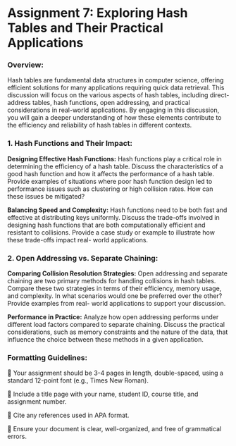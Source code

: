 
# Assignment 7: Exploring Hash Tables and Their Practical Applications

### Overview:
Hash tables are fundamental data structures in computer science, offering efficient solutions for many
applications requiring quick data retrieval. This discussion will focus on the various aspects of hash tables,
including direct-address tables, hash functions, open addressing, and practical considerations in real-world
applications. By engaging in this discussion, you will gain a deeper understanding of how these elements
contribute to the efficiency and reliability of hash tables in different contexts.

### 1. Hash Functions and Their Impact:

**Designing Effective Hash Functions:** Hash functions play a critical role in determining the efficiency of a hash
table. Discuss the characteristics of a good hash function and how it affects the performance of a hash table.
Provide examples of situations where poor hash function design led to performance issues such as clustering
or high collision rates. How can these issues be mitigated?

**Balancing Speed and Complexity:** Hash functions need to be both fast and effective at distributing keys
uniformly. Discuss the trade-offs involved in designing hash functions that are both computationally efficient
and resistant to collisions. Provide a case study or example to illustrate how these trade-offs impact real-
world applications.

### 2. Open Addressing vs. Separate Chaining:

**Comparing Collision Resolution Strategies:** Open addressing and separate chaining are two primary methods
for handling collisions in hash tables. Compare these two strategies in terms of their efficiency, memory
usage, and complexity. In what scenarios would one be preferred over the other? Provide examples from real-
world applications to support your discussion.

**Performance in Practice:** Analyze how open addressing performs under different load factors compared to
separate chaining. Discuss the practical considerations, such as memory constraints and the nature of the
data, that influence the choice between these methods in a given application.

### Formatting Guidelines:

 Your assignment should be 3-4 pages in length, double-spaced, using a standard 12-point font (e.g.,
Times New Roman).

 Include a title page with your name, student ID, course title, and assignment number.

 Cite any references used in APA format.

 Ensure your document is clear, well-organized, and free of grammatical errors.